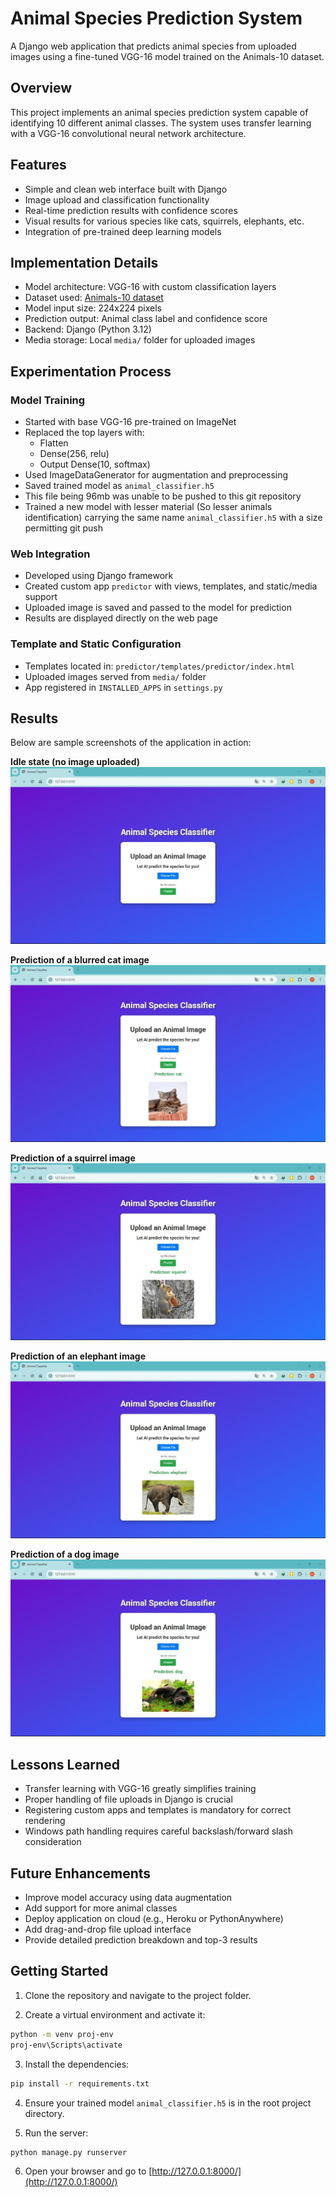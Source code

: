 
# Animal Species Prediction System

A Django web application that predicts animal species from uploaded images using a fine-tuned VGG-16 model trained on the Animals-10 dataset.

## Overview

This project implements an animal species prediction system capable of identifying 10 different animal classes. The system uses transfer learning with a VGG-16 convolutional neural network architecture.

## Features

- Simple and clean web interface built with Django
- Image upload and classification functionality
- Real-time prediction results with confidence scores
- Visual results for various species like cats, squirrels, elephants, etc.
- Integration of pre-trained deep learning models

## Implementation Details

- Model architecture: VGG-16 with custom classification layers
- Dataset used: [Animals-10 dataset](https://www.kaggle.com/datasets/alessiocorrado99/animals10)
- Model input size: 224x224 pixels
- Prediction output: Animal class label and confidence score
- Backend: Django (Python 3.12)
- Media storage: Local `media/` folder for uploaded images

## Experimentation Process

### Model Training
- Started with base VGG-16 pre-trained on ImageNet
- Replaced the top layers with:
  - Flatten
  - Dense(256, relu)
  - Output Dense(10, softmax)
- Used ImageDataGenerator for augmentation and preprocessing
- Saved trained model as `animal_classifier.h5`
- This file being 96mb was unable to be pushed to this git repository
- Trained a new model with lesser material (So lesser animals identification) carrying the same name `animal_classifier.h5` with a size permitting git push

### Web Integration
- Developed using Django framework
- Created custom app `predictor` with views, templates, and static/media support
- Uploaded image is saved and passed to the model for prediction
- Results are displayed directly on the web page

### Template and Static Configuration
- Templates located in: `predictor/templates/predictor/index.html`
- Uploaded images served from `media/` folder
- App registered in `INSTALLED_APPS` in `settings.py`

## Results

Below are sample screenshots of the application in action:

**Idle state (no image uploaded)**  
![1.jpg](Screenshots/1.jpg)

**Prediction of a blurred cat image**  
![2.jpg](Screenshots/2.jpg)

**Prediction of a squirrel image**  
![3.jpg](Screenshots/3.jpg)

**Prediction of an elephant image**  
![4.jpg](Screenshots/4.jpg)

**Prediction of a dog image**  
![5.jpg](Screenshots/5.jpg)

## Lessons Learned

- Transfer learning with VGG-16 greatly simplifies training
- Proper handling of file uploads in Django is crucial
- Registering custom apps and templates is mandatory for correct rendering
- Windows path handling requires careful backslash/forward slash consideration

## Future Enhancements

- Improve model accuracy using data augmentation
- Add support for more animal classes
- Deploy application on cloud (e.g., Heroku or PythonAnywhere)
- Add drag-and-drop file upload interface
- Provide detailed prediction breakdown and top-3 results

## Getting Started

1. Clone the repository and navigate to the project folder.

2. Create a virtual environment and activate it:

```bash
python -m venv proj-env
proj-env\Scripts\activate
```

3. Install the dependencies:

```bash
pip install -r requirements.txt
```

4. Ensure your trained model `animal_classifier.h5` is in the root project directory.

5. Run the server:

```bash
python manage.py runserver
```

6. Open your browser and go to [http://127.0.0.1:8000/](http://127.0.0.1:8000/)
